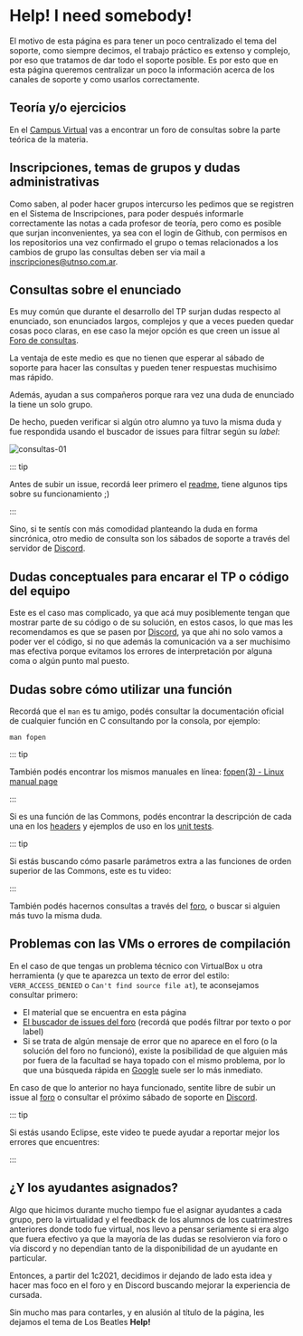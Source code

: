 # Help! I need somebody!

El motivo de esta página es para tener un poco centralizado el tema del soporte,
como siempre decimos, el trabajo práctico es extenso y complejo, por eso que
tratamos de dar todo el soporte posible. Es por esto que en esta página queremos
centralizar un poco la información acerca de los canales de soporte y como
usarlos correctamente.

## Teoría y/o ejercicios

En el [Campus Virtual](https://faq.utnso.com.ar/cv) vas a encontrar un foro de
consultas sobre la parte teórica de la materia.

## Inscripciones, temas de grupos y dudas administrativas

Como saben, al poder hacer grupos intercurso les pedimos que se registren en el
Sistema de Inscripciones, para poder después informarle correctamente las notas
a cada profesor de teoría, pero como es posible que surjan inconvenientes, ya
sea con el login de Github, con permisos en los repositorios una vez confirmado
el grupo o temas relacionados a los cambios de grupo las consultas deben ser via
mail a [inscripciones@utnso.com.ar](mailto:inscripciones@utnso.com.ar).

## Consultas sobre el enunciado

Es muy común que durante el desarrollo del TP surjan dudas respecto al
enunciado, son enunciados largos, complejos y que a veces pueden quedar cosas
poco claras, en ese caso la mejor opción es que creen un issue al
[Foro de consultas](https://faq.utnso.com.ar/foro).

La ventaja de este medio es que no tienen que esperar al sábado de soporte para
hacer las consultas y pueden tener respuestas muchisimo mas rápido.

Además, ayudan a sus compañeros porque rara vez una duda de enunciado la tiene
un solo grupo.

De hecho, pueden verificar si algún otro alumno ya tuvo la misma duda y fue
respondida usando el buscador de issues para filtrar según su _label_:

![consultas-01](/img/consultas/consultas-01.png)

::: tip

Antes de subir un issue, recordá leer primero el
[readme](https://github.com/sisoputnfrba/foro/blob/master/README.md), tiene
algunos tips sobre su funcionamiento ;)

:::

Sino, si te sentís con más comodidad planteando la duda en forma sincrónica,
otro medio de consulta son los sábados de soporte a través del servidor de
[Discord](https://faq.utnso.com.ar/discord-invite).

## Dudas conceptuales para encarar el TP o código del equipo

Este es el caso mas complicado, ya que acá muy posiblemente tengan que mostrar
parte de su código o de su solución, en estos casos, lo que mas les recomendamos
es que se pasen por [Discord](https://faq.utnso.com.ar/discord-invite), ya que
ahi no solo vamos a poder ver el código, si no que además la comunicación va a
ser muchisimo mas efectiva porque evitamos los errores de interpretación por
alguna coma o algún punto mal puesto.

## Dudas sobre cómo utilizar una función

Recordá que el `man` es tu amigo, podés consultar la documentación oficial de
cualquier función en C consultando por la consola, por ejemplo:

```bash:no-line-numbers
man fopen
```

::: tip

También podés encontrar los mismos manuales en línea:
[fopen(3) - Linux manual page](https://man7.org/linux/man-pages/man3/fopen.3.html)

:::

Si es una función de las Commons, podés encontrar la descripción de cada una en
los
[headers](https://github.com/sisoputnfrba/so-commons-library/tree/master/src/commons)
y ejemplos de uso en los
[unit tests](https://github.com/sisoputnfrba/so-commons-library/tree/master/tests/unit-tests).

::: tip

Si estás buscando cómo pasarle parámetros extra a las funciones de orden
superior de las Commons, este es tu video:

<YouTube v="1kYyxZXGjp0"/>

:::

También podés hacernos consultas a través del
[foro](https://github.com/sisoputnfrba/foro/), o buscar si alguien más tuvo la
misma duda.

## Problemas con las VMs o errores de compilación

En el caso de que tengas un problema técnico con VirtualBox u otra herramienta
(y que te aparezca un texto de error del estilo: `VERR_ACCESS_DENIED` o
`Can't find source file at`), te aconsejamos consultar primero:

- El material que se encuentra en esta página
- [El buscador de issues del foro](https://github.com/sisoputnfrba/foro/issues)
  (recordá que podés filtrar por texto o por label)
- Si se trata de algún mensaje de error que no aparece en el foro (o la solución
  del foro no funcionó), existe la posibilidad de que alguien más por fuera de
  la facultad se haya topado con el mismo problema, por lo que una búsqueda
  rápida en [Google](https://google.com/) suele ser lo más inmediato.

En caso de que lo anterior no haya funcionado, sentite libre de subir un issue
al [foro](https://github.com/sisoputnfrba/foro/) o consultar el próximo sábado
de soporte en [Discord](https://faq.utnso.com.ar/discord-invite).

::: tip

Si estás usando Eclipse, este video te puede ayudar a reportar mejor los errores
que encuentres:

<YouTube v="qKkmU13uKHw"/>

:::

## ¿Y los ayudantes asignados?

Algo que hicimos durante mucho tiempo fue el asignar ayudantes a cada grupo,
pero la virtualidad y el feedback de los alumnos de los cuatrimestres anteriores
donde todo fue virtual, nos llevo a pensar seriamente si era algo que fuera
efectivo ya que la mayoría de las dudas se resolvieron vía foro o vía discord y
no dependían tanto de la disponibilidad de un ayudante en particular.

Entonces, a partir del 1c2021, decidimos ir dejando de lado esta idea y hacer
mas foco en el foro y en Discord buscando mejorar la experiencia de cursada.

Sin mucho mas para contarles, y en alusión al título de la página, les dejamos
el tema de Los Beatles **Help!**

<YouTube v="2Q_ZzBGPdqE"/>
